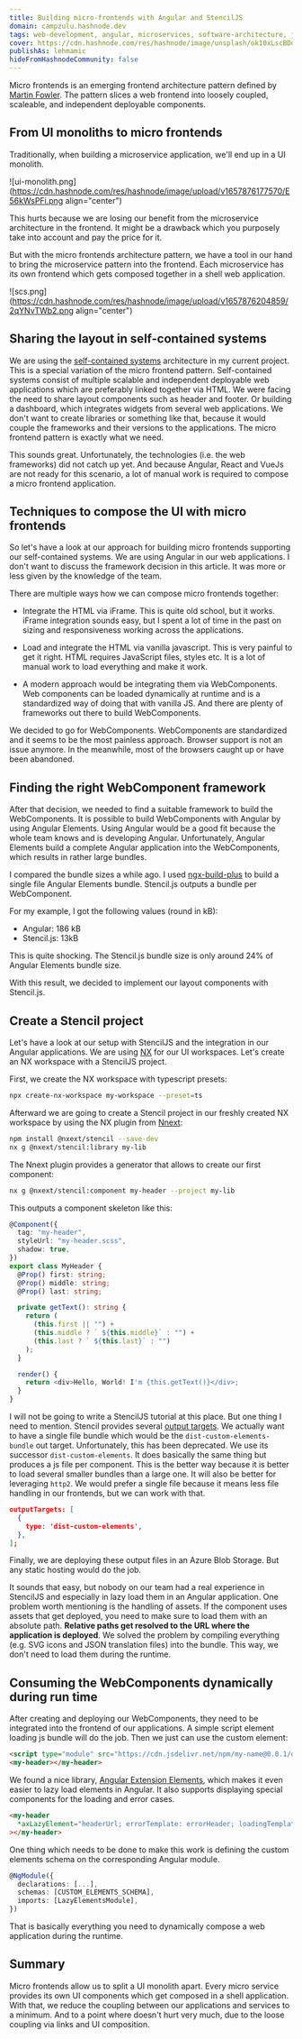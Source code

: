 ```yaml
---
title: Building micro-frontends with Angular and StencilJS
domain: campzulu.hashnode.dev
tags: web-development, angular, microservices, software-architecture, javascript
cover: https://cdn.hashnode.com/res/hashnode/image/unsplash/ok10xLscBDo/upload/v1656322995141/sjo2_6C6u.jpeg?w=1600&h=840&fit=crop&crop=entropy&auto=compress,format&format=webp
publishAs: lehmamic
hideFromHashnodeCommunity: false
---
```


Micro frontends is an emerging frontend architecture pattern defined by [Martin Fowler](https://martinfowler.com/articles/micro-frontends.html). The pattern slices a web frontend into loosely coupled, scaleable, and independent deployable components.

## From UI monoliths to micro frontends

Traditionally, when building a microservice application, we'll end up in a UI monolith.

![ui-monolith.png](https://cdn.hashnode.com/res/hashnode/image/upload/v1657876177570/E56kWsPFi.png align="center")

This hurts because we are losing our benefit from the microservice architecture in the frontend. It might be a drawback which you purposely take into account and pay the price for it.

But with the micro frontends architecture pattern, we have a tool in our hand to bring the microservice pattern into the frontend. Each microservice has its own frontend which gets composed together in a shell web application.

![scs.png](https://cdn.hashnode.com/res/hashnode/image/upload/v1657876204859/2qYNvTWb2.png align="center")

## Sharing the layout in self-contained systems

We are using the [self-contained systems](https://scs-architecture.org/) architecture in my current project. This is a special variation of the micro frontend pattern. Self-contained systems consist of multiple scalable and independent deployable web applications which are preferably linked together via HTML.
We were facing the need to share layout components such as header and footer. Or building a dashboard, which integrates widgets from several web applications. We don't want to create libraries or something like that, because it would couple the frameworks and their versions to the applications. The micro frontend pattern is exactly what we need.

This sounds great. Unfortunately, the technologies (i.e. the web frameworks) did not catch up yet. And because Angular, React and VueJs are not ready for this scenario, a lot of manual work is required to compose a micro frontend application.

## Techniques to compose the UI with micro frontends

So let's have a look at our approach for building micro frontends supporting our self-contained systems. We are using Angular in our web applications. I don't want to discuss the framework decision in this article. It was more or less given by the knowledge of the team.

There are multiple ways how we can compose micro frontends together:

- Integrate the HTML via iFrame. This is quite old school, but it works. iFrame integration sounds easy, but I spent a lot of time in the past on sizing and responsiveness working across the applications.

- Load and integrate the HTML via vanilla javascript. This is very painful to get it right. HTML requires JavaScript files, styles etc. It is a lot of manual work to load everything and make it work.

- A modern approach would be integrating them via WebComponents. Web components can be loaded dynamically at runtime and is a standardized way of doing that with vanilla JS. And there are plenty of frameworks out there to build WebComponents.

We decided to go for WebComponents. WebComponents are standardized and it seems to be the most painless approach. Browser support is not an issue anymore. In the meanwhile, most of the browsers caught up or have been abandoned.

## Finding the right WebComponent framework

After that decision, we needed to find a suitable framework to build the WebComponents. It is possible to build WebComponents with Angular by using Angular Elements. Using Angular would be a good fit because the whole team knows and is developing Angular. Unfortunately, Angular Elements build a complete Angular application into the WebComponents, which results in rather large bundles.

I compared the bundle sizes a while ago. I used [ngx-build-plus](https://github.com/manfredsteyer/ngx-build-plus) to build a single file Angular Elements bundle. Stencil.js outputs a bundle per WebComponent.

For my example, I got the following values (round in kB):

- Angular: 186 kB
- Stencil.js: 13kB

This is quite shocking. The Stencil.js bundle size is only around 24% of Angular Elements bundle size.

With this result, we decided to implement our layout components with Stencil.js.

## Create a Stencil project

Let's have a look at our setup with StencilJS and the integration in our Angular applications. We are using [NX](https://nx.dev/) for our UI workspaces. Let's create an NX workspace with a StencilJS project.

First, we create the NX workspace with typescript presets:

```bash
npx create-nx-workspace my-workspace --preset=ts
```

Afterward we are going to create a Stencil project in our freshly created NX workspace by using the NX plugin from [Nnext](https://nxext.dev/docs/nxext/overview.html):

```bash
npm install @nxext/stencil --save-dev
nx g @nxext/stencil:library my-lib
```

The Nnext plugin provides a generator that allows to create our first component:

```bash
nx g @nxext/stencil:component my-header --project my-lib
```

This outputs a component skeleton like this:

```ts
@Component({
  tag: "my-header",
  styleUrl: "my-header.scss",
  shadow: true,
})
export class MyHeader {
  @Prop() first: string;
  @Prop() middle: string;
  @Prop() last: string;

  private getText(): string {
    return (
      (this.first || "") +
      (this.middle ? ` ${this.middle}` : "") +
      (this.last ? ` ${this.last}` : "")
    );
  }

  render() {
    return <div>Hello, World! I'm {this.getText()}</div>;
  }
}
```

I will not be going to write a StencilJS tutorial at this place. But one thing I need to mention. Stencil provides several [output targets](https://stenciljs.com/docs/output-targets). We actually want to have a single file bundle which would be the `dist-custom-elements-bundle` out target. Unfortunately, this has been deprecated. We use its successor `dist-custom-elements`. It does basically the same thing but produces a js file per component. This is the better way because it is better to load several smaller bundles than a large one. It will also be better for leveraging `http2`. We would prefer a single file because it means less file handling in our frontends, but we can work with that.

```json
outputTargets: [
  {
    type: 'dist-custom-elements',
  },
];
```

Finally, we are deploying these output files in an Azure Blob Storage. But any static hosting would do the job.

It sounds that easy, but nobody on our team had a real experience in StencilJS and especially in lazy load them in an Angular application. One problem worth mentioning is the handling of assets. If the component uses assets that get deployed, you need to make sure to load them with an absolute path. **Relative paths get resolved to the URL where the application is deployed**. We solved the problem by compiling everything (e.g. SVG icons and JSON translation files) into the bundle. This way, we don't need to load them during the runtime.

## Consuming the WebComponents dynamically during run time

After creating and deploying our WebComponents, they need to be integrated into the frontend of our applications. A simple script element loading js bundle will do the job. Then we just can use the custom element:

```html
<script type="module" src="https://cdn.jsdelivr.net/npm/my-name@0.0.1/dist/myname.js"></script>
<my-header></my-header>
```

We found a nice library, [Angular Extension Elements](https://angular-extensions.github.io/elements/#/home), which makes it even easier to lazy load elements in Angular. It also supports displaying special components for the loading and error cases.

```html
<my-header
  *axLazyElement="headerUrl; errorTemplate: errorHeader; loadingTemplate: loading; module: true"
></my-header>
```

One thing which needs to be done to make this work is defining the custom elements schema on the corresponding Angular module.

```ts
@NgModule({
  declarations: [...],
  schemas: [CUSTOM_ELEMENTS_SCHEMA],
  imports: [LazyElementsModule],
})
```

That is basically everything you need to dynamically compose a web application during the runtime.

## Summary

Micro frontends allow us to split a UI monolith apart. Every micro service provides its own UI components which get composed in a shell application. With that, we reduce the coupling between our applications and services to a minimum. And to a point where doesn't hurt very much, due to the loose coupling via links and UI composition.
